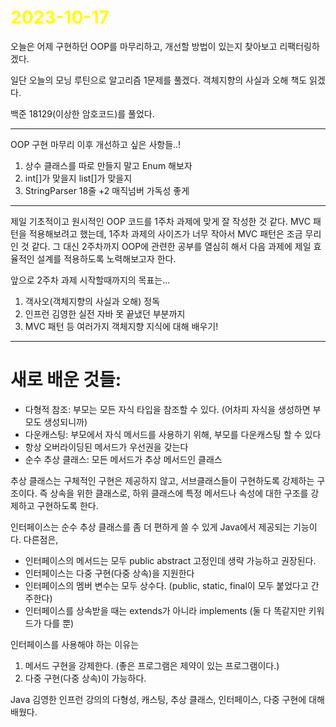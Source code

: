 # <span style="color:yellow">2023-10-17</span>

오늘은 어제 구현하던 OOP를 마무리하고, 개선할 방법이 있는지 찾아보고 리팩터링하겠다.

일단 오늘의 모닝 루틴으로 알고리즘 1문제를 풀겠다. 객체지향의 사실과 오해 책도 읽겠다.

백준 18129(이상한 암호코드)를 풀었다.


- - -

OOP 구현 마무리 이후 개선하고 싶은 사항들..!
1. 상수 클래스를 따로 만들지 말고 Enum 해보자
2. int[]가 맞을지 list[]가 맞을지
3. StringParser 18줄  +2 매직넘버 가독성 좋게


- - -

제일 기초적이고 원시적인 OOP 코드를 1주차 과제에 맞게 잘 작성한 것 같다.
MVC 패턴을 적용해보려고 했는데, 1주차 과제의 사이즈가 너무 작아서 MVC 패턴은 조금 무리인 것 같다.
그 대신 2주차까지 OOP에 관련한 공부를 열심히 해서 다음 과제에 제일 효율적인 설계를 적용하도록 노력해보고자 한다.


앞으로 2주차 과제 시작할때까지의 목표는...
1. 객사오(객체지향의 사실과 오해) 정독
2. 인프런 김영한 실전 자바 못 끝냈던 부분까지
3. MVC 패턴 등 여러가지 객체지향 지식에 대해 배우기!



- - -


# 새로 배운 것들:
- 다형적 참조: 부모는 모든 자식 타입을 참조할 수 있다. (어차피 자식을 생성하면 부모도 생성되니까)
- 다운캐스팅: 부모에서 자식 메서드를 사용하기 위해, 부모를 다운캐스팅 할 수 있다
- 항상 오버라이딩된 메서드가 우선권을 갖는다
- 순수 추상 클래스: 모든 메서드가 추상 메서드인 클래스

추상 클래스는 구체적인 구현은 제공하지 않고, 서브클래스들이 구현하도록 강제하는 구조이다.
즉 상속을 위한 클래스로, 하위 클래스에 특정 메서드나 속성에 대한 구조를 강제하고 구현하도록 한다.

인터페이스는 순수 추상 클래스를 좀 더 편하게 쓸 수 있게 Java에서 제공되는 기능이다.
다른점은,
- 인터페이스의 메서드는 모두 public abstract 고정인데 생략 가능하고 권장된다.
- 인터페이스는 다중 구현(다중 상속)을 지원한다
- 인터페이스의 멤버 변수는 모두 상수다. (public, static, final이 모두 붙었다고 간주한다)
- 인터페이스를 상속받을 때는 extends가 아니라 implements (둘 다 똑같지만 키워드가 다를 뿐)

인터페이스를 사용해야 하는 이유는
1. 메서드 구현을 강제한다. (좋은 프로그램은 제약이 있는 프로그램이다.)
2. 다중 구현(다중 상속)이 가능하다.



Java 김영한 인프런 강의의
다형성, 캐스팅, 추상 클래스, 인터페이스, 다중 구현에 대해 배웠다.
